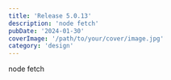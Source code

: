 ```yaml
---
title: 'Release 5.0.13'
description: 'node fetch'
pubDate: '2024-01-30'
coverImage: '/path/to/your/cover/image.jpg'
category: 'design'
---
```


node fetch